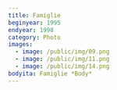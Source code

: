 ```yaml
---
title: Famiglie
beginyear: 1995
endyear: 1998
category: Photo
images:
  - image: /public/img/09.png
  - image: /public/img/11.png
  - image: /public/img/14.png
bodyita: Famiglie *Body*
---
```

